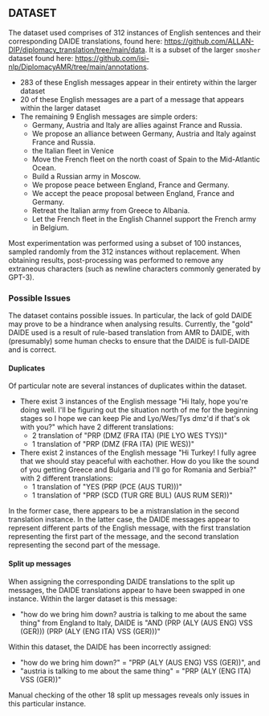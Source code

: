 ## DATASET

The dataset used comprises of 312 instances of English sentences and their corresponding DAIDE translations, found here: https://github.com/ALLAN-DIP/diplomacy_translation/tree/main/data. It is a subset of the larger `smosher` dataset found here: https://github.com/isi-nlp/DiplomacyAMR/tree/main/annotations. 

* 283 of these English messages appear in their entirety within the larger dataset
* 20 of these English messages are a part of a message that appears within the larger dataset
* The remaining 9 English messages are simple orders:
  * Germany, Austria and Italy are allies against France and Russia.
  * We propose an alliance between Germany, Austria and Italy against France and Russia.
  * the Italian fleet in Venice
  * Move the French fleet on the north coast of Spain to the Mid-Atlantic Ocean.
  * Build a Russian army in Moscow.
  * We propose peace between England, France and Germany.
  * We accept the peace proposal between England, France and Germany.
  * Retreat the Italian army from Greece to Albania.
  * Let the French fleet in the English Channel support the French army in Belgium.

Most experimentation was performed using a subset of 100 instances, sampled randomly from the 312 instances without replacement. When obtaining results, post-processing was performed to remove any extraneous characters (such as newline characters commonly generated by GPT-3).

### Possible Issues

The dataset contains possible issues. In particular, the lack of gold DAIDE may prove to be a hindrance when analysing results. Currently, the "gold" DAIDE used is a result of rule-based translation from AMR to DAIDE, with (presumably) some human checks to ensure that the DAIDE is full-DAIDE and is correct.

#### Duplicates

Of particular note are several instances of duplicates within the dataset.

* There exist 3 instances of the English message "Hi Italy, hope you're doing well. I'll be figuring out the situation north of me for the beginning stages so I hope we can keep Pie and Lyo/Wes/Tys  dmz'd if that's ok with you?" which have 2 different translations:
  * 2 translation of "PRP (DMZ (FRA ITA) (PIE LYO WES TYS))"
  * 1 translation of "PRP (DMZ (FRA ITA) (PIE WES))"
* There exist 2 instances of the English message "Hi Turkey! I fully agree that we should stay peaceful with eachother. How do you like the sound of you getting Greece and Bulgaria and I'll go for Romania and Serbia?" with 2 different translations:
  * 1 translation of "YES (PRP (PCE (AUS TUR)))"
  * 1 translation of "PRP (SCD (TUR GRE BUL) (AUS RUM SER))"

In the former case, there appears to be a mistranslation in the second translation instance. In the latter case, the DAIDE messages appear to represent different parts of the English message, with the first translation representing the first part of the message, and the second translation representing the second part of the message. 

#### Split up messages

When assigning the corresponding DAIDE translations to the split up messages, the DAIDE translations appear to have been swapped in one instance. Within the larger dataset is this message:

* "how do we  bring him down?  austria is talking to me about the same thing" from England to Italy, DAIDE is "AND (PRP (ALY (AUS ENG) VSS (GER))) (PRP (ALY (ENG ITA) VSS (GER)))"

Within this dataset, the DAIDE has been incorrectly assigned:

* "how do we  bring him down?" = "PRP (ALY (AUS ENG) VSS (GER))", and 
* "austria is talking to me about the same thing" = "PRP (ALY (ENG ITA) VSS (GER))"

Manual checking of the other 18 split up messages reveals only issues in this particular instance.

